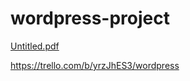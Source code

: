 
# wordpress-project

[Untitled.pdf](https://github.com/omaralomarii/wordpress-project/files/9508357/Untitled.pdf)

https://trello.com/b/yrzJhES3/wordpress

